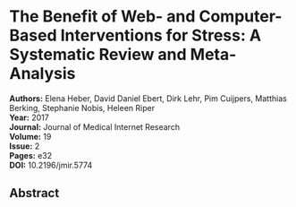 # The Benefit of Web- and Computer-Based Interventions for Stress: A Systematic Review and Meta-Analysis

**Authors:** Elena Heber, David Daniel Ebert, Dirk Lehr, Pim Cuijpers, Matthias Berking, Stephanie Nobis, Heleen Riper  
**Year:** 2017  
**Journal:** Journal of Medical Internet Research  
**Volume:** 19  
**Issue:** 2  
**Pages:** e32  
**DOI:** 10.2196/jmir.5774  

## Abstract



